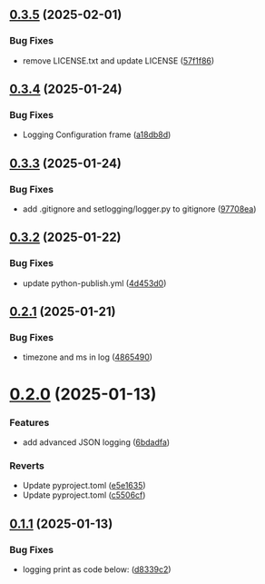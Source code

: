 ## [0.3.5](https://github.com/JieYanTIBCO/setlogging/compare/v0.3.4...v0.3.5) (2025-02-01)


### Bug Fixes

* remove LICENSE.txt and update LICENSE ([57f1f86](https://github.com/JieYanTIBCO/setlogging/commit/57f1f86825e363799d2b854e7bf9b262decb3a09))

## [0.3.4](https://github.com/JieYanTIBCO/setlogging/compare/v0.3.3...v0.3.4) (2025-01-24)


### Bug Fixes

* Logging Configuration frame ([a18db8d](https://github.com/JieYanTIBCO/setlogging/commit/a18db8de511a505c5d48f52554b8f170f7394ebb))

## [0.3.3](https://github.com/JieYanTIBCO/setlogging/compare/v0.3.2...v0.3.3) (2025-01-24)


### Bug Fixes

* add .gitignore and setlogging/logger.py to gitignore ([97708ea](https://github.com/JieYanTIBCO/setlogging/commit/97708eabc6242ee6d26d7481328a4a74572a5752))

## [0.3.2](https://github.com/JieYanTIBCO/setlogging/compare/v0.3.1...v0.3.2) (2025-01-22)


### Bug Fixes

* update python-publish.yml ([4d453d0](https://github.com/JieYanTIBCO/setlogging/commit/4d453d04a00a1acedd9b61c537c88f0a35c1ccd9))

## [0.2.1](https://github.com/JieYanTIBCO/setlogging/compare/v0.2.0...v0.2.1) (2025-01-21)


### Bug Fixes

* timezone and ms in log ([4865490](https://github.com/JieYanTIBCO/setlogging/commit/4865490b69bf952a7bbc8ebb20ae3033ccf95190))

# [0.2.0](https://github.com/JieYanTIBCO/setlogging/compare/v0.1.1...v0.2.0) (2025-01-13)


### Features

* add advanced JSON logging ([6bdadfa](https://github.com/JieYanTIBCO/setlogging/commit/6bdadfa1054785239ecbf38a6fbcb6741ab931fa))


### Reverts

* Update pyproject.toml ([e5e1635](https://github.com/JieYanTIBCO/setlogging/commit/e5e163521035f19ea12dca1ed0c19beaed67ed14))
* Update pyproject.toml ([c5506cf](https://github.com/JieYanTIBCO/setlogging/commit/c5506cf2b09f2c39f228b961a9c6883e47dd25ff))

## [0.1.1](https://github.com/JieYanTIBCO/setlogging/compare/v0.1.0...v0.1.1) (2025-01-13)


### Bug Fixes

* logging print as code below: ([d8339c2](https://github.com/JieYanTIBCO/setlogging/commit/d8339c2a64ce0af27b45ceefb10ae2e2bbd3b7a9))
